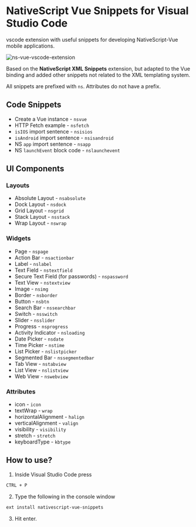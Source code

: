 # NativeScript Vue Snippets for Visual Studio Code

vscode extension with useful snippets for developing NativeScript-Vue mobile applications.

![ns-vue-vscode-extension](https://user-images.githubusercontent.com/136875/51975028-90c93f80-2481-11e9-8370-34723d33fd65.gif)

Based on the **NativeScript XML Snippets** extension, but adapted to the Vue binding and added other snippets not related to the XML templating system.

All snippets are prefixed with ```ns```. Attributes do not have a prefix.

## Code Snippets
- Create a Vue instance - ```nsvue```
- HTTP Fetch example - ```nsfetch```
- `isIOS` import sentence - ```nsisios```
- `isAndroid` import sentence - ```nsisandroid```
- NS `app` import sentence - ```nsapp```
- NS `launchEvent` block code - ```nslaunchevent```

## UI Components

### Layouts
- Absolute Layout - ```nsabsolute```
- Dock Layout - ```nsdock```
- Grid Layout - ```nsgrid```
- Stack Layout - ```nsstack```
- Wrap Layout - ```nswrap```

### Widgets
- Page - ```nspage```
- Action Bar - ```nsactionbar```
- Label - ```nslabel```
- Text Field - ```nstextfield```
- Secure Text Field (for passwords) - ```nspassword```
- Text View - ```nstextview```
- Image - ```nsimg```
- Border - ```nsborder```
- Button - ```nsbtn```
- Search Bar - ```nssearchbar```
- Switch - ```nsswitch```
- Slider - ```nsslider```
- Progress - ```nsprogress```
- Activity Indicator - ```nsloading```
- Date Picker - ```nsdate```
- Time Picker - ```nstime```
- List Picker - ```nslistpicker```
- Segmented Bar - ```nssegmentedbar```
- Tab View - ```nstabview```
- List View - ```nslistview```
- Web View - ```nswebview```

### Attributes
- icon - ```icon```
- textWrap - ```wrap```
- horizontalAlignment - ```halign```
- verticalAlignment - ```valign```
- visibility - ```visibility```
- stretch - ```stretch```
- keyboardType - ```kbtype```

## How to use?

1. Inside Visual Studio Code press

  ```bash
  CTRL + P
  ```

2. Type the following in the console window

  ``` bash
  ext install nativescript-vue-snippets
  ```

3. Hit enter.

